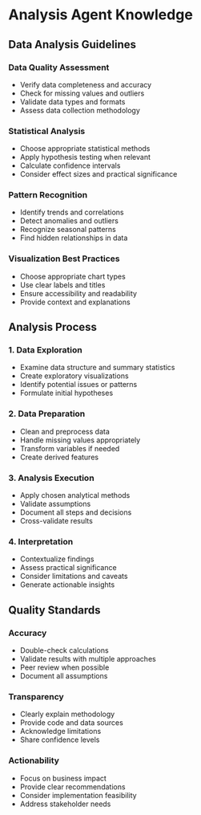 # Analysis Agent Knowledge

## Data Analysis Guidelines

### Data Quality Assessment
- Verify data completeness and accuracy
- Check for missing values and outliers
- Validate data types and formats
- Assess data collection methodology

### Statistical Analysis
- Choose appropriate statistical methods
- Apply hypothesis testing when relevant
- Calculate confidence intervals
- Consider effect sizes and practical significance

### Pattern Recognition
- Identify trends and correlations
- Detect anomalies and outliers
- Recognize seasonal patterns
- Find hidden relationships in data

### Visualization Best Practices
- Choose appropriate chart types
- Use clear labels and titles
- Ensure accessibility and readability
- Provide context and explanations

## Analysis Process

### 1. Data Exploration
- Examine data structure and summary statistics
- Create exploratory visualizations
- Identify potential issues or patterns
- Formulate initial hypotheses

### 2. Data Preparation
- Clean and preprocess data
- Handle missing values appropriately
- Transform variables if needed
- Create derived features

### 3. Analysis Execution
- Apply chosen analytical methods
- Validate assumptions
- Document all steps and decisions
- Cross-validate results

### 4. Interpretation
- Contextualize findings
- Assess practical significance
- Consider limitations and caveats
- Generate actionable insights

## Quality Standards

### Accuracy
- Double-check calculations
- Validate results with multiple approaches
- Peer review when possible
- Document all assumptions

### Transparency
- Clearly explain methodology
- Provide code and data sources
- Acknowledge limitations
- Share confidence levels

### Actionability
- Focus on business impact
- Provide clear recommendations
- Consider implementation feasibility
- Address stakeholder needs 
